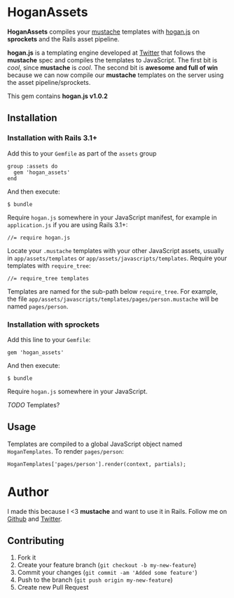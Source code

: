 # HoganAssets

**HoganAssets** compiles your [mustache](http://mustache.github.com/) templates with [hogan.js](http://twitter.github.com/hogan.js/) on **sprockets** and the Rails asset pipeline.

**hogan.js** is a templating engine developed at [Twitter](http://twitter.com) that follows the **mustache** spec and compiles the templates to JavaScript. The first bit is *cool*, since **mustache** is *cool*. The second bit is **awesome and full of win** because we can now compile our **mustache** templates on the server using the asset pipeline/sprockets.

This gem contains **hogan.js v1.0.2**

## Installation

### Installation with Rails 3.1+

Add this to your `Gemfile` as part of the `assets` group

    group :assets do
      gem 'hogan_assets'
    end

And then execute:

    $ bundle

Require `hogan.js` somewhere in your JavaScript manifest, for example in `application.js` if you are using Rails 3.1+:

    //= require hogan.js

Locate your `.mustache` templates with your other JavaScript assets, usually in `app/assets/templates` or `app/assets/javascripts/templates`.
Require your templates with `require_tree`:

    //= require_tree templates

Templates are named for the sub-path below `require_tree`. For example, the file `app/assets/javascripts/templates/pages/person.mustache` will be named `pages/person`.

### Installation with sprockets

Add this line to your `Gemfile`:

    gem 'hogan_assets'

And then execute:

    $ bundle

Require `hogan.js` somewhere in your JavaScript.

*TODO* Templates?

## Usage

Templates are compiled to a global JavaScript object named `HoganTemplates`. To render `pages/person`:

    HoganTemplates['pages/person'].render(context, partials);

# Author

I made this because I <3 **mustache** and want to use it in Rails. Follow me on [Github](https://github.com/leshill) and [Twitter](https://twitter.com/leshill).

## Contributing

1. Fork it
2. Create your feature branch (`git checkout -b my-new-feature`)
3. Commit your changes (`git commit -am 'Added some feature'`)
4. Push to the branch (`git push origin my-new-feature`)
5. Create new Pull Request
